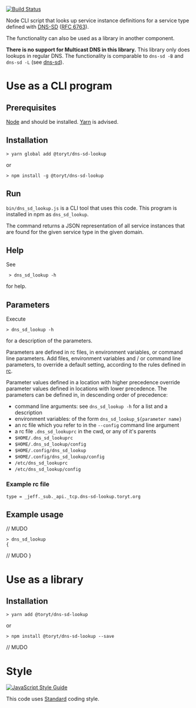 [![Build Status](https://travis-ci.org/Toryt/dns-sd-lookup.svg?branch=master)](https://travis-ci.org/Toryt/dns-sd-lookup)

Node CLI script that looks up service instance definitions for a service type defined with [DNS-SD] ([RFC 6763]).

The functionality can also be used as a library in another component.

**There is no support for Multicast DNS in this library.** This library
only does lookups in regular DNS. The functionality is comparable to
`dns-sd -B` and `dns-sd -L` (see [dns-sd]). 





Use as a CLI program
====================

Prerequisites
-------------

[Node] and should be installed. [Yarn] is advised.



Installation
------------

    > yarn global add @toryt/dns-sd-lookup

or

    > npm install -g @toryt/dns-sd-lookup



Run
---

`bin/dns_sd_lookup.js` is a CLI tool that uses this code.
This program is installed in npm as `dns_sd_lookup`.

The command returns a JSON representation of all service instances that are found
for the given service type in the given domain.



Help
----

See

     > dns_sd_lookup -h

for help.



Parameters
----------

Execute

    > dns_sd_lookup -h

for a description of the parameters.

Parameters are defined in rc files, in environment variables, or command line parameters. Add files, environment
variables and / or command line parameters, to override a default setting,  according to the rules defined in [rc].

Parameter values defined in a location with higher precedence override parameter values defined in locations
with lower precedence. The parameters can be defined in, in descending order of
precedence:

- command line arguments: see `dns_sd_lookup -h` for a list and a description
- environment variables:  of the form `dns_sd_lookup_${parameter name}`
- an rc file which you refer to in the `--config` command line argument
- a rc file `.dns_sd_lookuprc` in the cwd, or any of it's parents
- `$HOME/.dns_sd_lookuprc`
- `$HOME/.dns_sd_lookup/config`
- `$HOME/.config/dns_sd_lookup`
- `$HOME/.config/dns_sd_lookup/config`
- `/etc/dns_sd_lookuprc`
- `/etc/dns_sd_lookup/config`

### Example rc file

    type = _jeff._sub._api._tcp.dns-sd-lookup.toryt.org



Example usage
-------------

// MUDO

    > dns_sd_lookup
    {
// MUDO
    }





Use as a library
================

Installation
------------

    > yarn add @toryt/dns-sd-lookup

or

    > npm install @toryt/dns-sd-lookup --save


// MUDO





Style
=====

[![JavaScript Style Guide](https://cdn.rawgit.com/standard/standard/master/badge.svg)](https://github.com/standard/standard)

This code uses [Standard] coding style.





[DNS-SD]: http://www.dns-sd.org
[RFC 6763]: https://www.ietf.org/rfc/rfc6763.txt
[dns-sd]: https://developer.apple.com/legacy/library/documentation/Darwin/Reference/ManPages/man1/dns-sd.1.html
[Node]: https://nodejs.org/
[Yarn]: https://yarnpkg.com/
[rc]: https://www.npmjs.com/package/rc
[Standard]: https://standardjs.com
